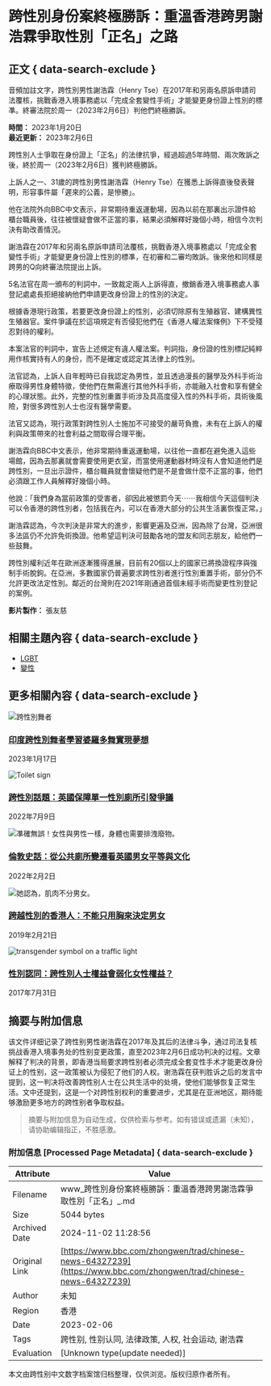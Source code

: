 # 跨性別身份案終極勝訴：重溫香港跨男謝浩霖爭取性別「正名」之路

## 正文 { data-search-exclude }


音頻加註文字，跨性別男性謝浩霖（Henry Tse）在2017年和另兩名原訴申請司法覆核，挑戰香港入境事務處以「完成全套變性手術」才能變更身份證上性別的標凖。終審法院於周一（2023年2月6日）判他們終極勝訴。

**時間：** 2023年1月20日  
**最近更新：** 2023年2月6日  

跨性別人士爭取在身份證上「正名」的法律抗爭，經過超過5年時間、兩次敗訴之後，終於周一（2023年2月6日）獲判終極勝訴。

上訴人之一、31歲的跨性別男性謝浩霖（Henry Tse）在獲悉上訴得直後發表聲明，形容事件屬「遲來的公義，是慘勝」。

他在法院外向BBC中文表示，非常期待重返運動場，因為以前在那裏出示證件給櫃台職員後，往往被懷疑會做不正當的事，結果必須解釋好幾個小時，相信今次判決有助改善情況。

謝浩霖在2017年和另兩名原訴申請司法覆核，挑戰香港入境事務處以「完成全套變性手術」才能變更身份證上性別的標凖，在初審和二審均敗訴。後來他和同樣是跨男的Q向終審法院提出上訴。

5名法官在周一頒布的判詞中，一致裁定兩人上訴得直，撤銷香港入境事務處人事登記處處長拒絕接納他們申請更改身份證上的性別的決定。

根據香港現行政策，若要更改身份證上的性別，必須切除原有生殖器官、建構異性生殖器官。案件爭議在於這項規定有否侵犯他們在《香港人權法案條例》下不受殘忍對待的權利。

本案法官的判詞中，宣告上述規定有違人權法案。判詞指，身份證的性別標記純粹用作核實持有人的身份，而不是確定或認定其法律上的性別。

法官認為，上訴人自年輕時已自我認定為男性，並且透過漫長的醫學及外科手術治療取得男性身體特徵，使他們在無需進行其他外科手術，亦能融入社會和享有健全的心理狀態。此外，完整的性別重置手術涉及具高度侵入性的外科手術，具術後風險，對很多跨性別人士也沒有醫學需要。

法官又認為，現行政策對跨性別人士施加不可接受的嚴苛負擔，未有在上訴人的權利與政策帶來的社會利益之間取得合理平衡。

謝浩霖向BBC中文表示，他非常期待重返運動場，以往他一直都在避免進入這些場館，因為去那裏就會需要使用更衣室，而當使用運動器材時沒有人會知道他們是跨性別，一旦出示證件，櫃台職員就會懷疑他們是不是會做什麼不正當的事，他們必須跟工作人員解釋好幾個小時。

他說：「我們身為當前政策的受害者，卻因此被懲罰今天⋯⋯我相信今天這個判決可以令香港的跨性別者，包括我在內，可以在香港大部分的公共生活裏恢復正常。」

謝浩霖認為，今次判決是非常大的進步，影響更遍及亞洲，因為除了台灣，亞洲很多法區仍不允許免術換證。他希望這判決可鼓勵各地的盟友和同志朋友，給他們一些鼓舞。

跨性別權利近年在歐洲逐漸獲得進展，目前有20個以上的國家已將換證程序與強制手術脫鉤。在亞洲，多數國家仍普遍要求跨性別者進行性別重置手術，部分仍不允許更改法定性別。鄰近的台灣則在2021年剛通過首個未經手術而變更性別登記的案例。

**影片製作：** 張友慈

## 相關主題內容 { data-search-exclude }

-   [LGBT](/zhongwen/trad/topics/c32p4k5ymqet)
-   [變性](/zhongwen/trad/topics/cyz124gjw4mt)

## 更多相關內容 { data-search-exclude }

![跨性別舞者](https://ichef.bbci.co.uk/ace/ws/660/cpsprodpb/16B5E/production/_128322039_p0dww59d.jpg.webp)  
### [印度跨性別舞者學習婆羅多舞實現夢想](/zhongwen/trad/world-64294581)  
2023年1月17日  

![Toilet sign](https://ichef.bbci.co.uk/ace/ws/660/cpsprodpb/B6DF/production/_125751864_mediaitem125751863.jpg.webp)  
### [跨性別話題：英國保障單一性別廁所引發爭議](/zhongwen/trad/uk-62050253)  
2022年7月9日  

![凖確無誤！女性與男性一樣，身體也需要排洩廢物。](https://ichef.bbci.co.uk/ace/ws/660/cpsprodpb/CD8E/production/_122622625_d0851ebb-9998-4744-b126-f923293ccdea.jpg.webp)  
### [倫敦史話：從公共廁所變遷看英國男女平等與文化](/zhongwen/trad/uk-60025903)  
2022年2月2日  

![她認為，肌肉不分男女。](https://ichef.bbci.co.uk/ace/ws/660/cpsprodpb/16C0A/production/_105749139_copyofvanproam18-014609.jpg.webp)  
### [跨越性別的香港人：不能只用胸來決定男女](/zhongwen/trad/chinese-news-46450690)  
2019年2月21日  

![transgender symbol on a traffic light](https://ichef.bbci.co.uk/ace/ws/660/cpsprodpb/5EAC/production/_97063242_hi039937038.jpg.webp)  
### [性別認同：跨性別人士權益會弱化女性權益？](/zhongwen/trad/uk-40772676)  
2017年7月31日  

## 摘要与附加信息

<!-- tcd_abstract -->
该文件详细记录了跨性别男性谢浩霖在2017年及其后的法律斗争，通过司法复核挑战香港入境事务处的性别变更政策，直至2023年2月6日成功判决的过程。文章解释了判决的背景，即香港当局要求跨性别者必须完成全套变性手术才能更改身份证上的性别，这一政策被认为侵犯了他们的人权。谢浩霖在获判胜诉之后的发言中提到，这一判决将改善跨性别人士在公共生活中的处境，使他们能够恢复正常生活。文中还提到，这是一个对跨性别权利的重要进步，尤其是在亚洲地区，期待能够激励更多地方的跨性别者争取权益。
<!-- tcd_abstract_end -->

> 摘要与附加信息为自动生成，仅供检索与参考。如有错误或遗漏（未知），请协助编辑指正，不胜感激。

### 附加信息 [Processed Page Metadata] { data-search-exclude }

| Attribute       | Value                                  |
|-----------------|----------------------------------------|
| Filename        | www_跨性別身份案終極勝訴：重溫香港跨男謝浩霖爭取性別「正名」_.md                             |
| Size            | 5044 bytes                           |
| Archived Date   | 2024-11-02 11:28:56                             |
| Original Link   | [https://www.bbc.com/zhongwen/trad/chinese-news-64327239](https://www.bbc.com/zhongwen/trad/chinese-news-64327239)                       |
| Author          | 未知                               |
| Region          | 香港                               |
| Date            | 2023-02-06                                 |
| Tags            | 跨性别, 性别认同, 法律政策, 人权, 社会运动, 谢浩霖                                 |
| Evaluation            | [Unknown type(update needed)]                                 |
<!-- tcd_table_end -->

本文由跨性别中文数字档案馆归档整理，仅供浏览。版权归原作者所有。
